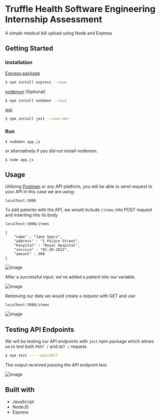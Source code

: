 # Truffle Health Software Engineering Internship Assessment
A simple medical bill upload using Node and Express

## Getting Started
### Installation

[Express package](https://www.npmjs.com/package/express)
```sh
$ npm install express --save
```
[nodemon](https://www.npmjs.com/package/nodemon) (Optional)
```sh
$ npm install nodemon --save
```
[jest](https://www.npmjs.com/package/jest)
```sh
$ npm install jest --save-dev
```

### Run
```
$ nodemon app.js
```
or alternatively if you did not install nodemon.
```
$ node app.js
```

## Usage
Utilizing [Postman](https://www.postman.com/) or any API platform, you will be able to send request to your API in this case we are using:
```
localhost:3000
```

To add patients with the API, we would include `/items` into POST request and inserting into its body
```
localhost:3000/items
```
```
{
    "name" : "Jane Specs",
    "address" : "1 Palace Street",
    "hospital" : "Royal Hospital",
    "service" : "01-20-2022",
    "amount" : 500
}
```


![image](https://user-images.githubusercontent.com/79166987/218017157-0584540a-9970-4a66-883c-8e450667565e.png)


After a successful input, we've added a patient into our variable.

![image](https://user-images.githubusercontent.com/79166987/218016671-9c6200f2-3244-4388-b9d6-c4e360976580.png)

Retreiving our data we would create a request with GET and use 
```
localhost:3000/items
```
![image](https://user-images.githubusercontent.com/79166987/218016843-2837dc90-07de-4af6-915f-a051925ca9ba.png)

## Testing API Endpoints

We will be testing our API endpoints with `jest` npm package which allows us to test both `POST /` and `GET /` request.

```sh
$ npm test -- --watchAll
```

The output received passing the API endpoint test.

![image](https://user-images.githubusercontent.com/79166987/218179306-56f58ce0-9f88-41a5-8c35-2feb96456852.png)


## Built with
- JavaScript
- NodeJS
- Express
